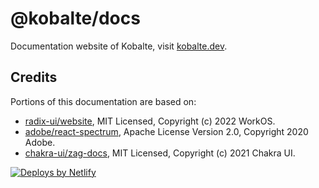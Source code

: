 # @kobalte/docs

Documentation website of Kobalte, visit [kobalte.dev](https://kobalte.dev/).

## Credits

Portions of this documentation are based on:

- [radix-ui/website](https://github.com/radix-ui/website), MIT Licensed, Copyright (c) 2022 WorkOS.
- [adobe/react-spectrum](https://github.com/adobe/react-spectrum), Apache License Version 2.0, Copyright 2020 Adobe.
- [chakra-ui/zag-docs](https://github.com/chakra-ui/zag-docs), MIT Licensed, Copyright (c) 2021 Chakra UI.

<a href="https://www.netlify.com"> <img src="https://www.netlify.com/v3/img/components/netlify-color-accent.svg" alt="Deploys by Netlify" /> </a>

